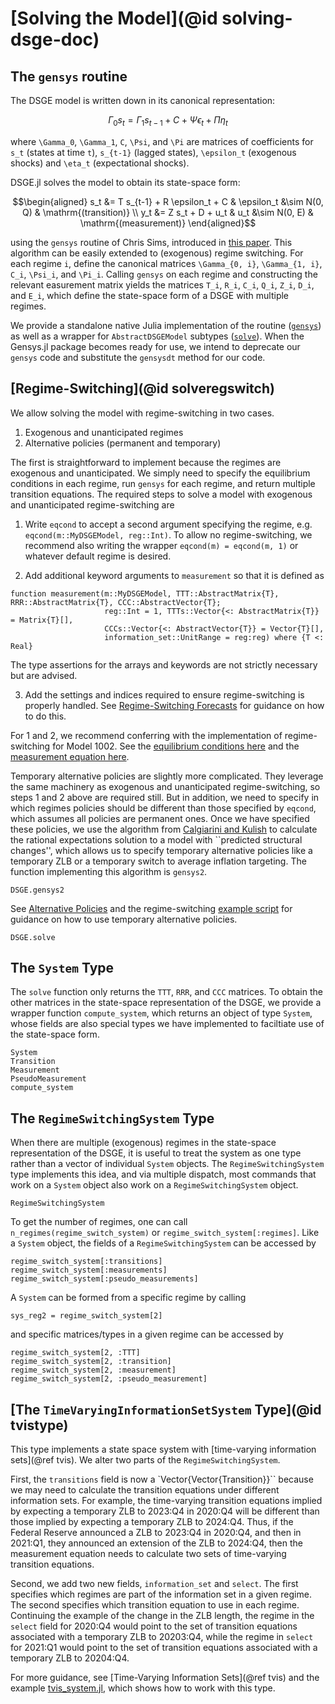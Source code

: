 # [Solving the Model](@id solving-dsge-doc)

## The `gensys` routine

The DSGE model is written down in its canonical representation:

``` math
\Gamma_0 s_t = \Gamma_1 s_{t-1} + C + \Psi \epsilon_t + \Pi \eta_t
```

where ``\Gamma_0``, ``\Gamma_1``, ``C``, ``\Psi``, and ``\Pi`` are matrices of
coefficients for ``s_t`` (states at time ``t``), ``s_{t-1}`` (lagged states),
``\epsilon_t`` (exogenous shocks) and ``\eta_t`` (expectational shocks).

DSGE.jl solves the model to obtain its state-space form:

```math
\begin{aligned}
s_t &= T s_{t-1} + R \epsilon_t + C & \epsilon_t &\sim N(0, Q) & \mathrm{(transition)} \\
y_t &= Z s_t + D + u_t & u_t &\sim N(0, E) & \mathrm{(measurement)}
\end{aligned}
```

using the `gensys` routine of Chris Sims, introduced in
[this paper](http://sims.princeton.edu/yftp/gensys/LINRE3A.pdf).
This algorithm can be easily extended to (exogenous) regime switching.
For each regime ``i``, define the canonical matrices
``\Gamma_{0, i}``, ``\Gamma_{1, i}``, ``C_i``, ``\Psi_i``, and ``\Pi_i``.
Calling `gensys` on each regime and constructing the relevant easurement matrix
yields the matrices ``T_i``, ``R_i``,
``C_i``, ``Q_i``, ``Z_i``, ``D_i``, and ``E_i``, which define the state-space form
of a DSGE with multiple regimes.


We provide a
standalone native Julia implementation of the routine ([`gensys`](@ref)) as well
as a wrapper for `AbstractDSGEModel` subtypes ([`solve`](@ref)). When the Gensys.jl
package becomes ready for use, we intend to deprecate our `gensys` code and
substitute the `gensysdt` method for our code.

## [Regime-Switching](@id solveregswitch)
We allow solving the model with regime-switching in two cases.

1. Exogenous and unanticipated regimes
2. Alternative policies (permanent and temporary)

The first is straightforward to implement because
the regimes are exogenous and unanticipated. We simply need to specify
the equilibrium conditions in each regime, run `gensys` for each regime,
and return multiple transition equations. The required steps
to solve a model with exogenous and unanticipated regime-switching are

1. Write `eqcond` to accept a second argument specifying the regime, e.g. `eqcond(m::MyDSGEModel, reg::Int)`.
To allow no regime-switching, we recommend also writing the wrapper `eqcond(m) = eqcond(m, 1)`
or whatever default regime is desired.

2. Add additional keyword arguments to `measurement` so that it is defined as
```
function measurement(m::MyDSGEModel, TTT::AbstractMatrix{T}, RRR::AbstractMatrix{T}, CCC::AbstractVector{T};
                     reg::Int = 1, TTTs::Vector{<: AbstractMatrix{T}} = Matrix{T}[],
                     CCCs::Vector{<: AbstractVector{T}} = Vector{T}[],
                     information_set::UnitRange = reg:reg) where {T <: Real}
```
The type assertions for the arrays and keywords are not strictly necessary but are advised.

3. Add the settings and indices required to ensure regime-switching is properly handled.
See [Regime-Switching Forecasts](@ref) for guidance on how to do this.

For 1 and 2, we recommend conferring with the implementation of regime-switching for Model 1002.
See the [equilibrium conditions here](https://github.com/FRBNY-DSGE/DSGE.jl/blob/master/src/models/representative/m1002/eqcond.jl)
and the [measurement equation here](https://github.com/FRBNY-DSGE/DSGE.jl/blob/master/src/models/representative/m1002/measurement.jl).

Temporary alternative policies are slightly more complicated. They leverage the same machinery
as exogenous and unanticipated regime-switching, so steps 1 and 2 above are required still.
But in addition, we need to specify in which regimes policies should be different
than those specified by `eqcond`, which assumes all policies are permanent ones.
Once we have specified these policies, we use the algorithm from
[Calgiarini and Kulish](https://www.mitpressjournals.org/doi/pdf/10.1162/REST_a_00240)
to calculate the rational expectations solution to a model with ``predicted structural changes'',
which allows us to specify temporary alternative policies like a temporary ZLB or
a temporary switch to average inflation targeting. The function implementing this algorithm
is `gensys2`.

```@docs
DSGE.gensys2
```

See [Alternative Policies](@ref)
and the regime-switching [example script](https://github.com/FRBNY-DSGE/DSGE.jl/blob/master/examples/regime_switching.jl)
for guidance on how to use temporary alternative policies.


```@docs
DSGE.solve
```

## The `System` Type
The `solve` function only returns the ``TTT``, ``RRR``, and ``CCC`` matrices.
To obtain the other matrices in the state-space representation of the DSGE,
we provide a wrapper function `compute_system`, which returns an object of
type `System`, whose fields are also special types we have implemented to
faciltiate use of the state-space form.

```@docs
System
Transition
Measurement
PseudoMeasurement
compute_system
```

## The `RegimeSwitchingSystem` Type
When there are multiple (exogenous) regimes in the state-space representation
of the DSGE, it is useful to treat the system as one type rather than
a vector of individual `System` objects. The `RegimeSwitchingSystem` type
implements this idea, and via multiple dispatch, most commands that work
on a `System` object also work on a `RegimeSwitchingSystem` object.

```@docs
RegimeSwitchingSystem
```

To get the number of regimes, one can call `n_regimes(regime_switch_system)` or
`regime_switch_system[:regimes]`.
Like a `System` object, the fields of a `RegimeSwitchingSystem` can be accessed by

```
regime_switch_system[:transitions]
regime_switch_system[:measurements]
regime_switch_system[:pseudo_measurements]
```

A `System` can be formed from a specific regime by calling

```
sys_reg2 = regime_switch_system[2]
```

and specific matrices/types in a given regime can be accessed by

```
regime_switch_system[2, :TTT]
regime_switch_system[2, :transition]
regime_switch_system[2, :measurement]
regime_switch_system[2, :pseudo_measurement]
```

## [The `TimeVaryingInformationSetSystem` Type](@id tvistype)
This type implements a state space system with [time-varying information sets](@ref tvis).
We alter two parts of the `RegimeSwitchingSystem`.

First, the `transitions` field
is now a `Vector{Vector{Transition}}`` because we may need to calculate the transition equations
under different information sets. For example, the time-varying transition equations implied by expecting
a temporary ZLB to 2023:Q4 in 2020:Q4 will be different than those implied by expecting a temporary ZLB to 2024:Q4.
Thus, if the Federal Reserve announced a ZLB to 2023:Q4 in 2020:Q4, and then in 2021:Q1, they announced
an extension of the ZLB to 2024:Q4, then the measurement equation needs to calculate
two sets of time-varying transition equations.

Second, we add two new fields, `information_set` and
`select`. The first specifies which regimes are part of the information set in a given regime.
The second specifies which transition equation to use in each regime. Continuing
the example of the change in the ZLB length, the regime in the `select` field for 2020:Q4
would point to the set of transition equations associated with a temporary ZLB to 20203:Q4,
while the regime in `select` for 2021:Q1 would point
to the set of transition equations associated with a temporary ZLB to 20204:Q4.

For more guidance, see [Time-Varying Information Sets](@ref tvis) and
the example [tvis_system.jl](https://github.com/FRBNY-DSGE/DSGE.jl), which
shows how to work with this type.
